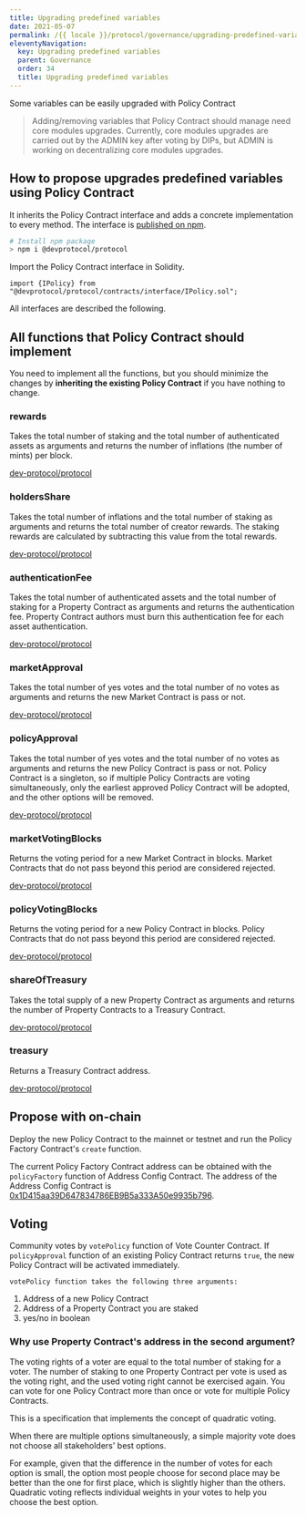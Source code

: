 ```yaml
---
title: Upgrading predefined variables
date: 2021-05-07
permalink: /{{ locale }}/protocol/governance/upgrading-predefined-variables/index.html
eleventyNavigation:
  key: Upgrading predefined variables
  parent: Governance
  order: 34
  title: Upgrading predefined variables
---
```


Some variables can be easily upgraded with Policy Contract

> Adding/removing variables that Policy Contract should manage need core modules upgrades.
> Currently, core modules upgrades are carried out by the ADMIN key after voting by DIPs, but ADMIN is working on decentralizing core modules upgrades.

## How to propose upgrades predefined variables using Policy Contract

It inherits the Policy Contract interface and adds a concrete implementation to every method. The interface is [published on npm](https://www.npmjs.com/package/@devprotocol/protocol).

```bash
# Install npm package
> npm i @devprotocol/protocol
```

Import the Policy Contract interface in Solidity.

```solidity
import {IPolicy} from "@devprotocol/protocol/contracts/interface/IPolicy.sol";
```

All interfaces are described the following.

## All functions that Policy Contract should implement

You need to implement all the functions, but you should minimize the changes by **inheriting the existing Policy Contract** if you have nothing to change.

### rewards

Takes the total number of staking and the total number of authenticated assets as arguments and returns the number of inflations (the number of mints) per block.

[dev-protocol/protocol](https://github.com/dev-protocol/protocol/blob/main/contracts/interface/IPolicy.sol#L5-L8)

### holdersShare

Takes the total number of inflations and the total number of staking as arguments and returns the total number of creator rewards. The staking rewards are calculated by subtracting this value from the total rewards.

[dev-protocol/protocol](https://github.com/dev-protocol/protocol/blob/main/contracts/interface/IPolicy.sol#L10-L13)

### authenticationFee

Takes the total number of authenticated assets and the total number of staking for a Property Contract as arguments and returns the authentication fee. Property Contract authors must burn this authentication fee for each asset authentication.

[dev-protocol/protocol](https://github.com/dev-protocol/protocol/blob/main/contracts/interface/IPolicy.sol#L15-L18)

### marketApproval

Takes the total number of yes votes and the total number of no votes as arguments and returns the new Market Contract is pass or not.

[dev-protocol/protocol](https://github.com/dev-protocol/protocol/blob/a89d43860200002fa630be8e5b14b0f8c00968e9/contracts/interface/IPolicy.sol#L20-L23)

### policyApproval

Takes the total number of yes votes and the total number of no votes as arguments and returns the new Policy Contract is pass or not.
Policy Contract is a singleton, so if multiple Policy Contracts are voting simultaneously, only the earliest approved Policy Contract will be adopted, and the other options will be removed.

[dev-protocol/protocol](https://github.com/dev-protocol/protocol/blob/a89d43860200002fa630be8e5b14b0f8c00968e9/contracts/interface/IPolicy.sol#L25-L28)

### marketVotingBlocks

Returns the voting period for a new Market Contract in blocks. Market Contracts that do not pass beyond this period are considered rejected.

[dev-protocol/protocol](https://github.com/dev-protocol/protocol/blob/main/contracts/interface/IPolicy.sol#L30)

### policyVotingBlocks

Returns the voting period for a new Policy Contract in blocks. Policy Contracts that do not pass beyond this period are considered rejected.

[dev-protocol/protocol](https://github.com/dev-protocol/protocol/blob/main/contracts/interface/IPolicy.sol#L32)

### shareOfTreasury

Takes the total supply of a new Property Contract as arguments and returns the number of Property Contracts to a Treasury Contract.

[dev-protocol/protocol](https://github.com/dev-protocol/protocol/blob/a89d43860200002fa630be8e5b14b0f8c00968e9/contracts/interface/IPolicy.sol#L34)

### treasury

Returns a Treasury Contract address.

[dev-protocol/protocol](https://github.com/dev-protocol/protocol/blob/main/contracts/interface/IPolicy.sol#L36)

## Propose with on-chain

Deploy the new Policy Contract to the mainnet or testnet and run the Policy Factory Contract's `create` function.

The current Policy Factory Contract address can be obtained with the `policyFactory` function of Address Config Contract. The address of the Address Config Contract is [0x1D415aa39D647834786EB9B5a333A50e9935b796](https://etherscan.io/address/0x1d415aa39d647834786eb9b5a333a50e9935b796#readContract).

## Voting

Community votes by `votePolicy` function of Vote Counter Contract. If `policyApproval` function of an existing Policy Contract returns `true`, the new Policy Contract will be activated immediately.

    votePolicy function takes the following three arguments:

1. Address of a new Policy Contract
2. Address of a Property Contract you are staked
3. yes/no in boolean

### Why use Property Contract's address in the second argument?

The voting rights of a voter are equal to the total number of staking for a voter. The number of staking to one Property Contract per vote is used as the voting right, and the used voting right cannot be exercised again. You can vote for one Policy Contract more than once or vote for multiple Policy Contracts.

This is a specification that implements the concept of quadratic voting.

When there are multiple options simultaneously, a simple majority vote does not choose all stakeholders' best options.

For example, given that the difference in the number of votes for each option is small, the option most people choose for second place may be better than the one for first place, which is slightly higher than the others. Quadratic voting reflects individual weights in your votes to help you choose the best option.
